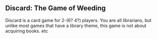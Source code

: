 ## Discard: The Game of Weeding

Discard is a card game for 2-(6? 4?) players. You are all librarians, but unlike most games that have a library theme, this game is not about acquiring books. etc 